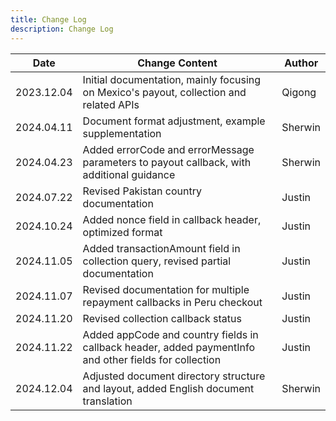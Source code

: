 ```yaml
---
title: Change Log
description: Change Log
---
```


| Date       | Change Content                                                                                         | Author  |
| ---------- | ------------------------------------------------------------------------------------------------------ | ------- |
| 2023.12.04 | Initial documentation, mainly focusing on Mexico's payout, collection and related APIs                 | Qigong  |
| 2024.04.11 | Document format adjustment, example supplementation                                                    | Sherwin |
| 2024.04.23 | Added errorCode and errorMessage parameters to payout callback, with additional guidance               | Sherwin |
| 2024.07.22 | Revised Pakistan country documentation                                                                 | Justin  |
| 2024.10.24 | Added nonce field in callback header, optimized format                                                 | Justin  |
| 2024.11.05 | Added transactionAmount field in collection query, revised partial documentation                       | Justin  |
| 2024.11.07 | Revised documentation for multiple repayment callbacks in Peru checkout                                | Justin  |
| 2024.11.20 | Revised collection callback status                                                                     | Justin  |
| 2024.11.22 | Added appCode and country fields in callback header, added paymentInfo and other fields for collection | Justin  |
| 2024.12.04 | Adjusted document directory structure and layout, added English document translation                   | Sherwin |
